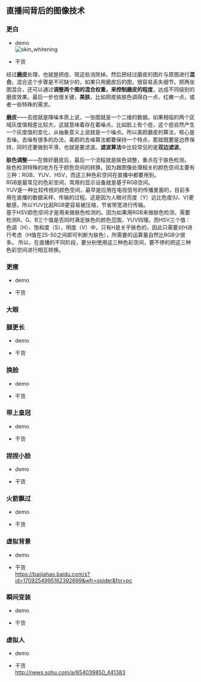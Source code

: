 ## 直播间背后的图像技术


### 更白 
* demo   
![skin_whitening](https://github.com/lix19937/opencv-cookbook/assets/38753233/7a02ea4a-8d32-4ab8-bbcc-2eca9a9fce32)    



* 干货    

经过**磨皮**处理，也就是把痘、斑这些消除掉。然后把经过磨皮的图片与原图进行**混合**。混合这个步骤是不可缺少的，如果只用磨皮后的图，很容易丢失细节。把两张图混合，还可以通过**调整两个图的混合权重，来控制磨皮的程度**，达成不同级别的磨皮效果。最后一步也很关键，**美肤**，比如把皮肤肤色调得白一点、红嫩一点，或者一些特殊的需求。

**磨皮**——去痘就是降噪本质上说，一张图就是一个二维的数据。如果相临的两个区域灰度值相差比较大，这就意味着存在着噪点。比如脸上有个痘，这个痘自然产生一个灰度值的变化，从抽象意义上说就是一个噪点。所以美颜磨皮的算法，核心是去噪。去噪有很多的办法，美颜的去噪算法都要保持一个特点，那就既要是边界保持，同时还要做到平滑，也就是要滤波。**滤波算法**中比较常见的是**双边滤波**。

**肤色调整**——在做好磨皮后，最后一个流程就是肤色调整，重点在于肤色检测。  
肤色检测特殊的地方在于颜色空间的转换。因为跟图像处理相关的颜色空间主要有三种：RGB、YUV、HSV，而这三种色彩空间在直播中都要用到。  
RGB是最常见的色彩空间，常用的显示设备就是基于RGB空间。  
YUV是一种比较传统的颜色空间，最早是应用在电视信号的传播里面的，目前多用在直播的数据采样、传输的过程。这是因为人眼对亮度（Y）远比色度(U、V)更敏感，所以YUV比起RGB更容易被压缩，节省带宽进行传输。   
基于HSV颜色空间才是用来做肤色检测的。因为如果用RGB来做肤色检测，需要检测R、G、B三个值是否同时满足肤色的颜色范围，YUV同理。而HSV三个值：色调（H）、饱和度（S），明度（V）中，只有H是关乎肤色的，因此只需要对H进行考虑（H值在25-50之间即可判断为肤色），所需要的运算量自然比RGB少很多。
所以，在直播的不同阶段，要分别使用这三种色彩空间，要不停的把这三种色彩空间进行相互转换。

### 更瘦  
* demo  


* 干货


### 大眼   


### 腿更长  
* demo  


* 干货

  
### 换脸 
* demo  


* 干货

 
### 带上皇冠  
* demo  


* 干货

### 捏捏小脸     
* demo  


* 干货


### 火箭飘过   
* demo  


* 干货

### 虚拟背景    
* demo  


* 干货   
https://baijiahao.baidu.com/s?id=1709254995162392699&wfr=spider&for=pc


### 瞬间变装  
* demo  


* 干货   


### 虚拟人    
* demo  


* 干货     
http://news.sohu.com/a/654039850_441383   




